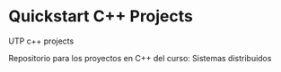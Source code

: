 # Quickstart C++ Projects
UTP c++ projects

Repositorio para los proyectos en C++ del curso: Sistemas distribuidos
